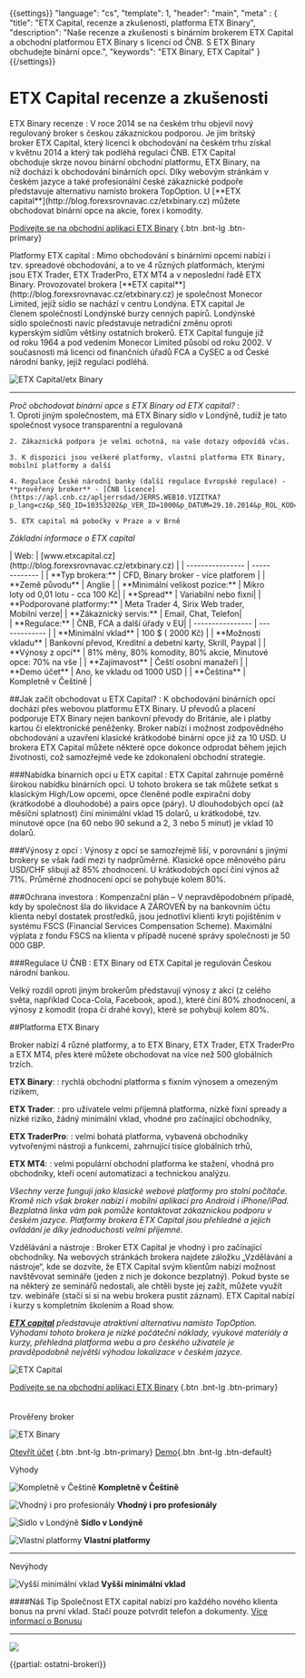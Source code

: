 {{settings}}
  "language": "cs",
  "template": 1,
  "header": "main",
  "meta" : {
    "title": "ETX Capital, recenze a zkušenosti, platforma ETX Binary",
    "description": "Naše recenze a zkušenosti s binárním brokerem ETX Capital a obchodní platformou ETX Binary s licencí od ČNB. S ETX Binary obchudejte binární opce.",
    "keywords": "ETX Binary, ETX Capital"
  }
{{/settings}}

<div class="row">
<div class="col-md-9" role="main" markdown="1">



# ETX Capital recenze a zkušenosti
<div class="row" style="width:92%">
  <div class="col-md-6" markdown="1">
ETX Binary recenze
:    
V roce 2014 se na českém trhu objevil nový regulovaný broker s českou zákaznickou podporou. Je jím britský broker ETX Capital, který licenci k obchodování na českém trhu získal v květnu 2014 a který tak podléhá regulaci ČNB. ETX Capital obchoduje skrze novou binární obchodní platformu, ETX Binary, na níž dochází k obchodování binárních opcí. Díky webovým stránkám v českém jazyce a také profesionální české zákaznické podpoře představuje alternativu namísto brokera TopOption.
U [**ETX capital**](http://blog.forexsrovnavac.cz/etxbinary.cz) můžete obchodovat binární opce na akcie, forex i komodity.  

[Podívejte se na obchodní aplikaci ETX Binary](http://blog.forexsrovnavac.cz/etxbinary.cz) {.btn .bnt-lg .btn-primary}
</div>
  <div class="col-md-6" markdown="1">
Platformy ETX capital
:    
Mimo obchodování s binárními opcemi nabízí i tzv. spreadové obchodování, a to ve 4 různých platformách, kterými jsou ETX Trader, ETX TraderPro, ETX MT4 a v neposlední řadě ETX Binary.
Provozovatel brokera [**ETX capital**](http://blog.forexsrovnavac.cz/etxbinary.cz) je společnost Monecor Limited, jejíž sídlo se nachází v centru Londýna. ETX capital Je členem společností Londýnské burzy cenných papírů. Londýnské sídlo společnosti navíc představuje netradiční změnu oproti kyperským sídlům většiny ostatních brokerů. ETX Capital funguje již od roku 1964 a pod vedením Monecor Limited působí od roku 2002. V současnosti má licenci od finančních úřadů FCA a CySEC a od České národní banky, jejíž regulaci podléhá.


</div>
</div>

![ETX Capital/etx Binary](http://blog.forexsrovnavac.cz/wp-content/uploads/2015/04/etx-binary.png) 

- - -
*Proč obchodovat binární opce s ETX Binary od ETX capital?*
:    
    1. Oproti jiným společnostem, má ETX Binary sídlo v Londýně, tudíž je tato společnost vysoce transparentní a regulovaná

    2. Zákaznická podpora je velmi ochotná, na vaše dotazy odpovídá včas.
    
    3. K dispozici jsou veškeré platformy, vlastní platforma ETX Binary, mobilní platformy a další

    4. Regulace České národní banky (další regulace Evropské regulace) - **prověřený broker** - [ČNB licence](https://apl.cnb.cz/apljerrsdad/JERRS.WEB10.VIZITKA?p_lang=cz&p_SEQ_ID=10353202&p_VER_ID=1000&p_DATUM=29.10.2014&p_ROL_KOD=)

    5. ETX capital má pobočky v Praze a v Brně

*Základní informace o ETX capital*
<div class="row" style="width:92%">
  <div class="col-md-6" markdown="1">
| Web:     |   [www.etxcapital.cz](http://blog.forexsrovnavac.cz/etxbinary.cz) |
| ---------------- | ------------- |
| **Typ brokera:**   | CFD, Binary broker - více platforem |
| **Země původu**   | Anglie |
| **Minimální velikost pozice:** | Mikro loty od 0,01 lotu - cca 100 Kč|
| **Spread** | Variabilní nebo fixní|
| **Podporované platformy:**  | Meta Trader 4, Sirix Web trader, Mobilní verze|
| **Zákaznický servis:**  | Email, Chat, Telefon|
  </div>
  <div class="col-md-6" markdown="1">
| **Regulace:**  | ČNB, FCA a další úřady v EU|
| ---------------- | ------------- |
| **Minimální vklad**  | 100 $ ( 2000 Kč) |
| **Možnosti vkladu**  | Bankovní převod, Kreditní a debetní karty, Skrill, Paypal |
| **Výnosy z opcí**  |  81% měny, 80% komodity, 80% akcie, Minutové opce: 70% na vše |
| **Zajímavost**  | Čeští osobní manažeři |
| **Demo účet**  | Ano, ke vkladu od 1000 USD |
| **Čeština**  | Kompletně v Češtině |

</div>
</div>


##Jak začít obchodovat u ETX Capital?
:   K obchodování binárních opcí dochází přes webovou platformu ETX Binary. U převodů a placení podporuje ETX Binary nejen bankovní převody do Británie, ale i platby kartou či elektronické peněženky. Broker nabízí i možnost zodpovědného obchodování a uzavření klasické krátkodobé binární opce již za 10 USD. U brokera ETX Capital můžete některé opce dokonce odprodat během jejich životnosti, což samozřejmě vede ke zdokonalení obchodní strategie. 

###Nabídka binarních opcí u ETX capital
:   ETX Capital zahrnuje poměrně širokou nabídku binárních opcí. U tohoto brokera se tak můžete setkat s klasickým High/Low opcemi, opce členěné podle expirační doby (krátkodobé a dlouhodobé) a pairs opce (páry). U dlouhodobých opcí (až měsíční splatnost) činí minimální vklad 15 dolarů, u krátkodobé, tzv. minutové opce (na 60 nebo 90 sekund a 2, 3 nebo 5 minut) je vklad 10 dolarů.

###Výnosy z opcí
:   Výnosy z opcí se samozřejmě liší, v porovnání s jinými brokery se však řadí mezi ty nadprůměrné. Klasické opce měnového páru USD/CHF slibují až 85% zhodnocení. U krátkodobých opcí činí výnos až 71%. Průměrné zhodnocení opcí se pohybuje kolem 80%.

###Ochrana investora
:   Kompenzační plán – V nepravděpodobném případě, kdy by společnost šla do likvidace A ZÁROVEŇ by na bankovním účtu klienta nebyl dostatek prostředků, jsou jednotliví klienti kryti pojištěním v systému FSCS (Financial Services Compensation Scheme). Maximální výplata z fondu FSCS na klienta v případě nucené správy společnosti je 50 000 GBP.

###Regulace U ČNB
:   ETX Binary od ETX Capital je regulován Českou národní bankou.

Velký rozdíl oproti jiným brokerům představují výnosy z akcí (z celého světa, například Coca-Cola, Facebook, apod.), které činí 80% zhodnocení, a výnosy z komodit (ropa či drahé kovy), které se pohybují kolem 80%.

##Platforma ETX Binary

Broker nabízí 4 různé platformy, a to ETX Binary, ETX Trader, ETX TraderPro a ETX MT4, přes které můžete obchodovat na více než 500 globálních trzích.

**ETX Binary**:
:   rychlá obchodní platforma s fixním výnosem a omezeným rizikem,

**ETX Trader**:
:   pro uživatele velmi příjemná platforma, nízké fixní spready a nízké riziko, žádný minimální vklad, vhodné pro začínající obchodníky,

**ETX TraderPro**:
:   velmi bohatá platforma, vybavená obchodníky vytvořenými nástroji a funkcemi, zahrnující tisíce globálních trhů,

**ETX MT4**:
:   velmi populární obchodní platforma ke stažení, vhodná pro obchodníky, kteří ocení automatizaci a technickou analýzu.

*Všechny verze fungují jako klasické webové platformy pro stolní počítače. Kromě nich však broker nabízí i mobilní aplikaci pro Android i iPhone/iPad. Bezplatná linka vám pak pomůže kontaktovat zákaznickou podporu v českém jazyce.
Platformy brokera ETX Capital jsou přehledné a jejich ovládání je díky jednoduchosti velmi příjemné.*

Vzdělávání a nástroje
:   Broker ETX Capital je vhodný i pro začínající obchodníky. Na webových stránkách brokera najdete záložku „Vzdělávání a nástroje“, kde se dozvíte, že ETX Capital svým klientům nabízí možnost navštěvovat semináře (jeden z nich je dokonce bezplatný). Pokud byste se na některý ze seminářů nedostali, ale chtěli byste jej zažít, můžete využít tzv. webináře (stačí si si na webu brokera pustit záznam). ETX Capital nabízí i kurzy s kompletním školením a Road show.

 
*[**ETX capital**](http://blog.forexsrovnavac.cz/etxbinary.cz) představuje atraktivní alternativu namísto TopOption. Výhodami tohoto brokera je nízké počáteční náklady, výukové materiály a kurzy, přehledná platforma webu a pro českého uživatele je pravděpodobně největší výhodou lokalizace v českém jazyce.*

![ETX Capital](http://blog.forexsrovnavac.cz/wp-content/uploads/2015/04/2015-04-24-16_48_09-Trading-Platform-_-Best-CFD-trading-Platform-_-ETX-Capital.png) 

[Podívejte se na obchodní aplikaci ETX Binary](http://blog.forexsrovnavac.cz/etxbinary.cz) {.btn .bnt-lg .btn-primary}



</div>
<div class="col-md-3" markdown="1">
<div class="well" markdown="1" style="margin-top: 2.5em">
Prověřeny broker

![ETX Binary](http://blog.forexsrovnavac.cz/wp-content/uploads/2015/04/ETXCapital_Stacked_Logo_Black_on_White-11.jpg)  

[Otevřít účet](http://blog.forexsrovnavac.cz/etxbinary.cz "Registrace") {.btn .bnt-lg .btn-primary} [Demo](http://blog.forexsrovnavac.cz/etxbinary.cz "Demo účet"){.btn .bnt-lg .btn-default}

</div>
<div class="container-fluid" markdown="1">

Výhody

![Kompletně v Češtině](http://s28.postimg.org/lj87xfcyh/1402286470_1.png)     **Kompletně v Češtině**

![Vhodný i pro profesionály](http://s28.postimg.org/lj87xfcyh/1402286470_1.png)     **Vhodný i pro profesionály**

![Sídlo v Londýně](http://s28.postimg.org/lj87xfcyh/1402286470_1.png)     **Sídlo v Londýně**

![Vlastní platformy](http://s28.postimg.org/lj87xfcyh/1402286470_1.png)     **Vlastní platformy**

- - -
</div>
<div class="container-fluid" markdown="1">
Nevýhody

![Vyšší minimální vklad](http://s16.postimg.org/kwlkxzd75/1402286495_2.png)     **Vyšší minimální vklad**

</div>
<div class="container-fluid" markdown="1">

####Náš Tip
Společnost ETX capital nabízí pro každého nového klienta bonus na první vklad. Stačí pouze potvrdit telefon a dokumenty. [Více informací o Bonusu](http://blog.forexsrovnavac.cz/etxbinary)
- - -
<a href="http://blog.forexsrovnavac.cz/etxbinary.cz" alt="Demo účet" target="_blank">
 <img src="http://blog.forexsrovnavac.cz/wp-content/uploads/2014/10/informace.png" width="" height=""/>

</a>

</div>
</div>
</div>

{{partial: ostatni-brokeri}}